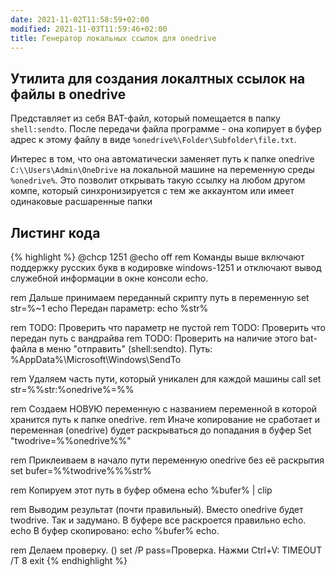 ```yaml
---
date: 2021-11-02T11:58:59+02:00
modified: 2021-11-03T11:59:46+02:00
title: Генератор локальных ссылок для onedrive
---
```


## Утилита для создания локалтных ссылок на файлы в onedrive

Представляет из себя BAT-файл, который помещается в папку ```shell:sendto```. После передачи файла программе - она копирует в буфер адрес к этому файлу в виде ```%onedrive%\Folder\Subfolder\file.txt```. 

Интерес в том, что она автоматически заменяет путь к папке onedrive ```C:\\Users\Admin\OneDrive``` на локальной машине на переменную среды ```%onedrive%```. Это позволит открывать такую ссылку на любом другом компе, который синхронизируется с тем же аккаунтом или имеет одинаковые расшаренные папки

## Листинг кода

{% highlight %}
@chcp 1251
@echo off
rem Команды выше включают поддержку русских букв в кодировке windows-1251 и отключают вывод служебной информации в окне консоли
echo.

rem Дальше принимаем переданный скрипту путь в переменную
set str=%~1
echo Передан параметр: 
echo %str%

rem TODO: Проверить что параметр не пустой 
rem TODO: Проверить что передан путь с вандрайва 
rem TODO: Проверить на наличие этого bat-файла в меню "отправить" (shell:sendto). Путь: %AppData%\Microsoft\Windows\SendTo 

rem Удаляем часть пути, который уникален для каждой машины
call set str=%%str:%onedrive%=%%

rem Создаем НОВУЮ переменную с названием переменной в которой хранится путь к папке onedrive. 
rem Иначе копирование не сработает и переменная (onedrive) будет раскрываться до попадания в буфер 
Set "twodrive=%%onedrive%%"

rem Приклеиваем в начало пути переменную onedrive без её раскрытия
set bufer=%%twodrive%%%str%

rem Копируем этот путь в буфер обмена
echo %bufer% | clip

rem Выводим результат (почти правильный). Вместо onedrive будет twodrive. Так и задумано. В буфере все раскроется правильно
echo.
echo В буфер скопировано:
echo %bufer%
echo.

rem Делаем проверку. ()
set /P pass=Проверка. Нажми Ctrl+V: 
TIMEOUT /T 8
exit
{% endhighlight %}
